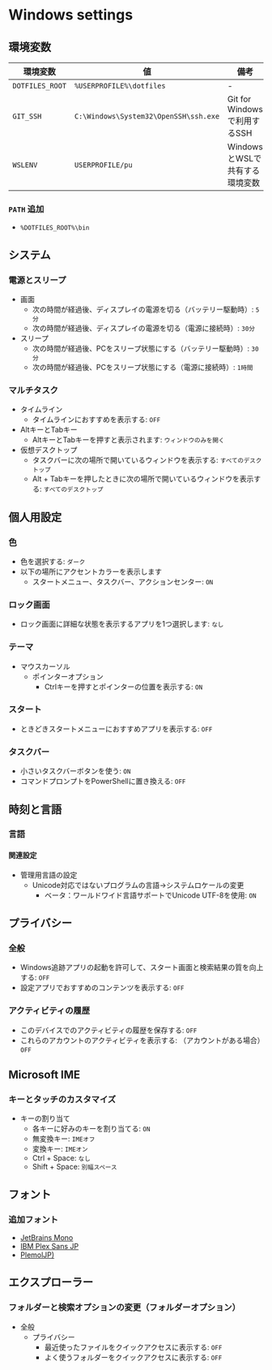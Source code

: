 Windows settings
================

環境変数
-------

| 環境変数 | 値 | 備考 |
|---------|----|-----|
| `DOTFILES_ROOT` | `%USERPROFILE%\dotfiles` | - |
| `GIT_SSH` | `C:\Windows\System32\OpenSSH\ssh.exe` | Git for Windowsで利用するSSH |
| `WSLENV` | `USERPROFILE/pu` | WindowsとWSLで共有する環境変数 |

### `PATH` 追加

* `%DOTFILES_ROOT%\bin`


システム
--------

### 電源とスリープ

* 画面
  * 次の時間が経過後、ディスプレイの電源を切る（バッテリー駆動時）: `5分`
  * 次の時間が経過後、ディスプレイの電源を切る（電源に接続時）: `30分`
* スリープ
  * 次の時間が経過後、PCをスリープ状態にする（バッテリー駆動時）: `30分`
  * 次の時間が経過後、PCをスリープ状態にする（電源に接続時）: `1時間`


### マルチタスク

* タイムライン
  * タイムラインにおすすめを表示する: `OFF`
* AltキーとTabキー
  * AltキーとTabキーを押すと表示されます: `ウィンドウのみを開く`
* 仮想デスクトップ
  * タスクバーに次の場所で開いているウィンドウを表示する: `すべてのデスクトップ`
  * Alt + Tabキーを押したときに次の場所で開いているウィンドウを表示する: `すべてのデスクトップ`


個人用設定
----------

### 色

* 色を選択する: `ダーク`
* 以下の場所にアクセントカラーを表示します
  * スタートメニュー、タスクバー、アクションセンター: `ON`

### ロック画面

* ロック画面に詳細な状態を表示するアプリを1つ選択します: `なし`

### テーマ

* マウスカーソル
  * ポインターオプション
    * Ctrlキーを押すとポインターの位置を表示する: `ON`

### スタート

* ときどきスタートメニューにおすすめアプリを表示する: `OFF`

### タスクバー

* 小さいタスクバーボタンを使う: `ON`
* コマンドプロンプトをPowerShellに置き換える: `OFF`


時刻と言語
---------

### 言語

#### 関連設定

* 管理用言語の設定
  * Unicode対応ではないプログラムの言語→システムロケールの変更
    * ベータ：ワールドワイド言語サポートでUnicode UTF-8を使用: `ON`


プライバシー
----------

### 全般

* Windows追跡アプリの起動を許可して、スタート画面と検索結果の質を向上する: `OFF`
* 設定アプリでおすすめのコンテンツを表示する: `OFF`

### アクティビティの履歴

* このデバイスでのアクティビティの履歴を保存する: `OFF`
* これらのアカウントのアクティビティを表示する: （アカウントがある場合）`OFF`


Microsoft IME
-------------

### キーとタッチのカスタマイズ

* キーの割り当て
  * 各キーに好みのキーを割り当てる: `ON`
  * 無変換キー: `IMEオフ`
  * 変換キー: `IMEオン`
  * Ctrl + Space: `なし`
  * Shift + Space: `別幅スペース`


フォント
-------

### 追加フォント

* [JetBrains Mono](https://www.jetbrains.com/ja-jp/lp/mono/)
* [IBM Plex Sans JP](https://www.ibm.com/plex/)
* [PlemolJP)](https://github.com/yuru7/PlemolJP)


エクスプローラー
--------------

### フォルダーと検索オプションの変更（フォルダーオプション）

* 全般
  * プライバシー
    * 最近使ったファイルをクイックアクセスに表示する: `OFF`
    * よく使うフォルダーをクイックアクセスに表示する: `OFF`
